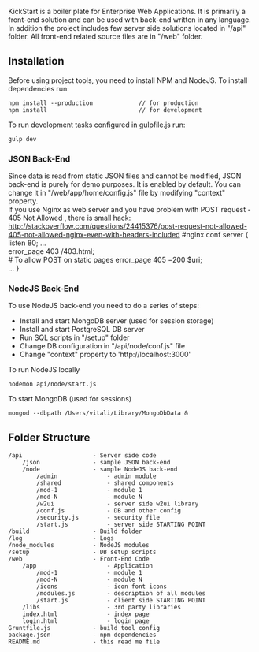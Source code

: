 KickStart is a boiler plate for Enterprise Web Applications. It is primarily a front-end solution and can be used with back-end written in any language. In addition the project includes few server side solutions located in "/api" folder. All front-end related source files are in "/web" folder.

## Installation

Before using project tools, you need to install NPM and NodeJS. To install dependencies run:
```
npm install --production             // for production
npm install                          // for development
```

To run development tasks configured in gulpfile.js run:
```
gulp dev
```

### JSON Back-End

Since data is read from static JSON files and cannot be modified, JSON back-end is purely for demo purposes. It is enabled by default. You can change it in "/web/app/home/config.js" file by modifying "context" property.  
If you use Nginx as web server and you have problem with POST request - 405 Not Allowed , there is small hack: http://stackoverflow.com/questions/24415376/post-request-not-allowed-405-not-allowed-nginx-even-with-headers-included 
	#nginx.conf
	server {
			listen       80;
			...				
			error_page  403     /403.html;			
			# To allow POST on static pages
			error_page  405     =200 $uri;			
		    ...
	}

### NodeJS Back-End

To use NodeJS back-end you need to do a series of steps:
- Install and start MongoDB server (used for session storage)
- Install and start PostgreSQL DB server 
- Run SQL scripts in "/setup" folder
- Change DB configuration in "/api/node/conf.js" file
- Change "context" property to 'http://localhost:3000'

To run NodeJS locally
```
nodemon api/node/start.js
```

To start MongoDB (used for sessions)
```
mongod --dbpath /Users/vitali/Library/MongoDbData &
```

## Folder Structure

```
/api					- Server side code
	/json				- sample JSON back-end
	/node				- sample NodeJS back-end
		/admin				- admin module
		/shared				- shared components
		/mod-1				- module 1
		/mod-N				- module N
		/w2ui				- server side w2ui library
		/conf.js			- DB and other config
		/security.js		- security file
		/start.js			- server side STARTING POINT
/build					- Build folder
/log					- Logs
/node_modules			- NodeJS modules
/setup					- DB setup scripts
/web					- Front-End Code
	/app					- Application
		/mod-1				- module 1
		/mod-N				- module N
		/icons				- icon font icons
		/modules.js			- description of all modules
		/start.js			- client side STARTING POINT
	/libs					- 3rd party libraries
	index.html 				- index page
	login.html 				- login page
Gruntfile.js			- build tool config
package.json			- npm dependencies
README.md				- this read me file
```